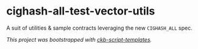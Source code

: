 # cighash-all-test-vector-utils

A suit of utilities & sample contracts leveraging the new `CIGHASH_ALL` spec.

*This project was bootstrapped with [ckb-script-templates].*

[ckb-script-templates]: https://github.com/cryptape/ckb-script-templates
